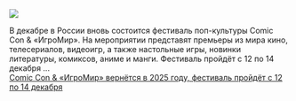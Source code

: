 <!--2025-03-27 14:23:44-->
<div class="yb">
  <div class="rss smaller1 habr"><img src="https://habrastorage.org/getpro/habr/upload_files/9bf/4cb/8d4/9bf4cb8d48e06592fb8aecf1e3e89cbe.jpg" /><p>В декабре в России вновь состоится фестиваль поп-культуры Comic Con &amp; «ИгроМир». На мероприятии представят премьеры из мира кино, телесериалов, видеоигр, а также настольные игры, новинки литературы, комиксов, аниме и манги. Фестиваль пройдёт с 12 по 14 декабря ... <br><a class="light" href="https://habr.com/ru/news/895044/?utm_source=habrahabr&utm_medium=rss&utm_campaign=895044">Comic Con &amp; «ИгроМир» вернётся в 2025 году, фестиваль пройдёт с 12 по 14 декабря</a></div>
</div>
